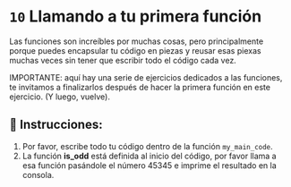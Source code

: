 # `10` Llamando a tu primera función

Las funciones son increíbles por muchas cosas, pero principalmente porque puedes encapsular tu código
en piezas y reusar esas piexas muchas veces sin tener que escribir todo el código cada vez.

IMPORTANTE: aquí hay una serie de ejercicios dedicados a las funciones, te invitamos a finalizarlos
después de hacer la primera función en este ejercicio. (Y luego, vuelve).




## 📝 Instrucciones:

1. Por favor, escribe todo tu código dentro de la función `my_main_code`.
2. La función **is_odd** está definida al inicio del código, por favor llama a esa función
pasándole el número 45345 e imprime el resultado en la consola.

